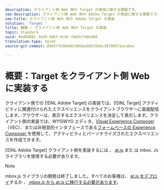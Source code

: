 ```yaml
---
description: クライアント側 Web 用の Target の実装に関する情報です。
seo-description: クライアント側 Web 用の Adobe Target の実装に関する情報です。
seo-title: クライアント側 Web 用の Adobe Target の実装
solution: 'Target '
title: 概要 ― クライアント側 Web 用の Target の実装
topic: Standard
uuid: 8ed04881-3dd9-496f-9c9c-feb9c740ed80
translation-type: tm+mt
source-git-commit: 8bd57fb3bb467d8dae50535b6c367995f2acabac

---
```



# 概要：Target をクライアント側 Web に実装する

クライアント側での [!DNL Adobe Target] の実装では、[!DNL Target] アクティビティに関連付けられたエクスペリエンスをクライアントブラウザーに直接配信します。ブラウザーは、表示するエクスペリエンスを決定して表示します。クライアント側の実装では、WYSIWYG エディタ、[Visual Experience Composer](/help/c-experiences/c-visual-experience-composer/visual-experience-composer.md) （VEC）、または非視覚的インタフェースである[フォームベースの Experience Composer ](/help/c-experiences/form-experience-composer.md)を使用して、アクティビティとパーソナライズされたエクスペリエンスを作成できます。

[!DNL Adobe Target] クライアント側を実装するには 、 [at.js](/help/c-implementing-target/c-implementing-target-for-client-side-web/c-how-atjs-works/how-atjs-works.md) また は mbox. Js ライブラリを使用する必要があります。

>[!NOTE]
>
>mbox.js ライブラリの開発は終了しました。すべてのお客様は、 [at.js をデプロイ](/help/c-implementing-target/c-implementing-target-for-client-side-web/how-to-deployatjs/how-to-deployatjs.md)するか 、[ mbox.js から at.js に移行する必要があります](/help/c-implementing-target/c-implementing-target-for-client-side-web/t-mbox-download/c-target-atjs-implementation/target-migrate-atjs.md)。
